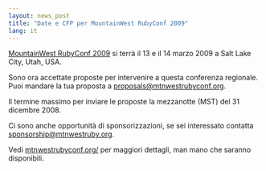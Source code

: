 ```yaml
---
layout: news_post
title: "Date e CFP per MountainWest RubyConf 2009"
lang: it
---
```


[MountainWest RubyConf 2009][1] si terrà il 13 e il 14 marzo 2009 a Salt
Lake City, Utah, USA.

Sono ora accettate proposte per intervenire a questa conferenza
regionale. Puoi mandare la tua proposta a proposals@mtnwestrubyconf.org.

Il termine massimo per inviare le proposte la mezzanotte (MST) del 31
dicembre 2008.

Ci sono anche opportunità di sponsorizzazioni, se sei interessato
contatta sponsorship@mtnwestruby.org.

Vedi [mtnwestrubyconf.org/][1] per maggiori dettagli, man mano che
saranno disponibili.



[1]: http://mtnwestrubyconf.org 
